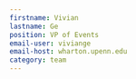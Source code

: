 ```yaml
---
firstname: Vivian
lastname: Ge
position: VP of Events
email-user: viviange
email-host: wharton.upenn.edu
category: team
---
```

